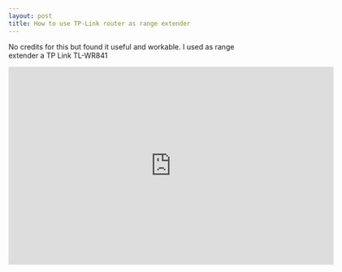 ```yaml
---
layout: post
title: How to use TP-Link router as range extender
---
```


No credits for this but found it useful and workable. I used as range extender a TP Link TL-WR841

<iframe width="640" height="390" src="https://www.youtube-nocookie.com/embed/1PtJLjV6RO4?rel=0" frameborder="0" gesture="media" allow="encrypted-media" allowfullscreen></iframe>
